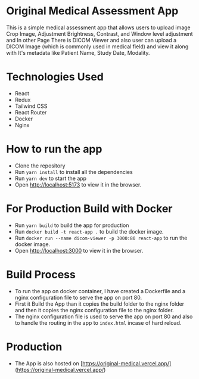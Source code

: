 # Original Medical Assessment App

This is a simple medical assessment app that allows users to upload image Crop Image, Adjustment Brightness, Contrast, and Window level adjustment and In other Page There is DICOM Viewer and also user can upload a DICOM Image (which is commonly used in medical field) and view it along with It's metadata like Patient Name, Study Date, Modality.

# Technologies Used

- React
- Redux
- Tailwind CSS
- React Router
- Docker
- Nginx

# How to run the app

- Clone the repository
- Run `yarn install` to install all the dependencies
- Run `yarn dev` to start the app
- Open [http://localhost:5173](http://localhost:5173) to view it in the browser.

# For Production Build with Docker

- Run `yarn build` to build the app for production
- Run `docker build -t react-app .` to build the docker image.
- Run `docker run --name dicom-viewer -p 3000:80 react-app` to run the docker image.
- Open [http://localhost:3000](http://localhost:3000) to view it in the browser.

# Build Process

- To run the app on docker container, I have created a Dockerfile and a nginx configuration file to serve the app on port 80.
- First it Build the App than it copies the build folder to the nginx folder and then it copies the nginx configuration file to the nginx folder.
- The nginx configuration file is used to serve the app on port 80 and also to handle the routing in the app to `index.html` incase of hard reload.

# Production

- The App is also hosted on [https://original-medical.vercel.app/] (https://original-medical.vercel.app/)
